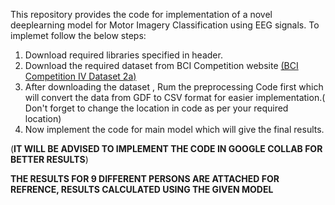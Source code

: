 This repository provides the code for implementation of a novel deeplearning model for Motor Imagery Classification using EEG signals.
To implemet follow the below steps:
1. Download required libraries specified in header.
2. Download the required dataset from BCI Competition website [(BCI Competition IV Dataset 2a)]([url](https://www.bbci.de/competition/download/competition_iv/BCICIV_2a_gdf.zip))
3. After downloading the dataset , Rum the preprocessing Code first which will convert the data from GDF to CSV format for easier implementation.( Don't forget to change the location in code as per your required location)
4. Now implement the code for main model which will give the final results.

(**IT WILL BE ADVISED TO IMPLEMENT THE CODE IN GOOGLE COLLAB FOR BETTER RESULTS**)

**THE RESULTS FOR 9 DIFFERENT PERSONS ARE ATTACHED FOR REFRENCE, RESULTS CALCULATED USING THE GIVEN MODEL**
